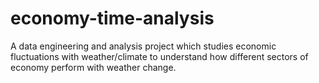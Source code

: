 # economy-time-analysis
A data engineering and analysis project which studies economic fluctuations with weather/climate to understand how different sectors of economy perform with weather change.
